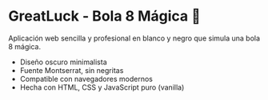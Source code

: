 # GreatLuck - Bola 8 Mágica 🎱

Aplicación web sencilla y profesional en blanco y negro que simula una bola 8 mágica.

- Diseño oscuro minimalista
- Fuente Montserrat, sin negritas
- Compatible con navegadores modernos
- Hecha con HTML, CSS y JavaScript puro (vanilla)
